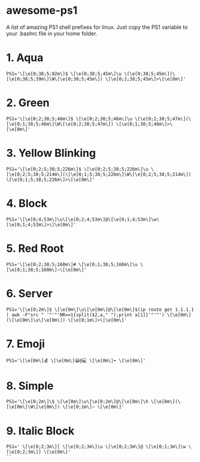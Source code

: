 # awesome-ps1
A list of amazing PS1 shell prefixes for linux. Just copy the PS1 variable to your .bashrc file in your home folder.

# 1. Aqua
```
PS1='\[\e[0;38;5;82m\]$ \[\e[0;38;5;45m\]\u \[\e[0;38;5;45m\](\[\e[0;38;5;39m\]\W\[\e[0;38;5;45m\]) \[\e[0;1;38;5;45m\]>\[\e[0m\]'

```
# 2. Green
```
PS1='\[\e[0;2;38;5;46m\]$ \[\e[0;2;38;5;46m\]\u \[\e[0;2;38;5;47m\](\[\e[0;1;38;5;46m\]\W\[\e[0;2;38;5;47m\]) \[\e[0;1;38;5;46m\]>\[\e[0m\]'
```
# 3. Yellow Blinking
```
PS1='\[\e[0;2;5;38;5;226m\]$ \[\e[0;2;5;38;5;226m\]\u \[\e[0;2;5;38;5;214m\](\[\e[0;1;5;38;5;226m\]\W\[\e[0;2;5;38;5;214m\]) \[\e[0;1;5;38;5;226m\]>\[\e[0m\]'
```
# 4. Block
```
PS1='\[\e[0;4;53m\]\u\[\e[0;2;4;53m\]@\[\e[0;1;4;53m\]\w\[\e[0;1;4;53m\]>\[\e[0m\]'
```
# 5. Red Root
```
PS1='\[\e[0;2;38;5;160m\]# \[\e[0;1;38;5;160m\]\u \[\e[0;1;38;5;160m\]~\[\e[0m\]'
```
# 6. Server
```
PS1='\[\e[0;2m\]$ \[\e[0m\]\u\[\e[0m\]@\[\e[0m\]$(ip route get 1.1.1.1 | awk -F"src " '"'"'NR==1{split($2,a," ");print a[1]}'"'"') \[\e[0m\](\[\e[0m\]\u\[\e[0m\]) \[\e[0;1m\]>\[\e[0m\]'
```
# 7. Emoji
```
PS1='\[\e[0m\]💰 \[\e[0m\]😀@💻 \[\e[0m\]➡️ \[\e[0m\]'
```
# 8. Simple
```
PS1='\[\e[0;2m\]\$ \[\e[0m\]\u\[\e[0;2m\]@\[\e[0m\]\h \[\e[0m\](\[\e[0m\]\W\[\e[0m\]) \[\e[0;1m\]~ \[\e[0m\]'
```
# 9. Italic Block
```
PS1=' \[\e[0;2;3m\][ \[\e[0;2;3m\]\u \[\e[0;2;3m\]@ \[\e[0;1;3m\]\w \[\e[0;2;3m\]] \[\e[0m\]'
``
